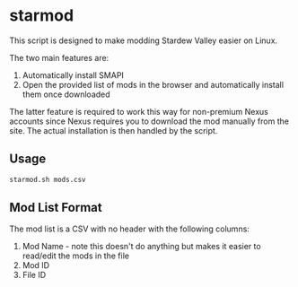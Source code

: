 # starmod

This script is designed to make modding Stardew Valley easier on Linux.

The two main features are:

1. Automatically install SMAPI
2. Open the provided list of mods in the browser and automatically install them once downloaded

The latter feature is required to work this way for non-premium Nexus accounts since Nexus requires you to download the mod manually from the site.
The actual installation is then handled by the script.

## Usage

```sh
starmod.sh mods.csv
```

## Mod List Format

The mod list is a CSV with no header with the following columns:

1. Mod Name - note this doesn't do anything but makes it easier to read/edit the mods in the file
2. Mod ID
3. File ID
